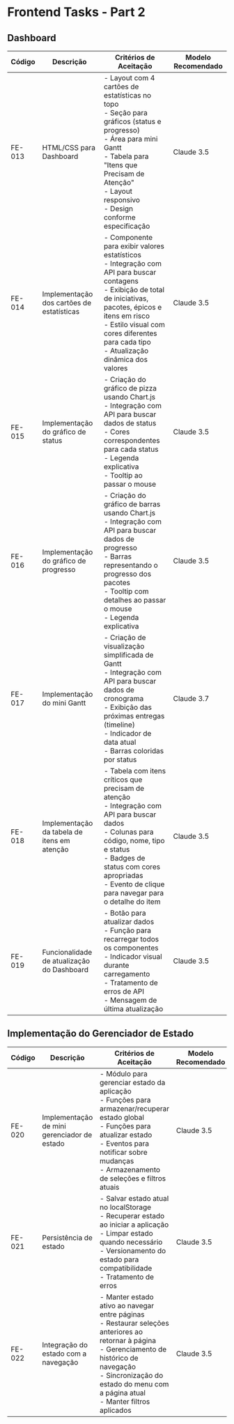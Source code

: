 # Frontend Tasks - Part 2

## Dashboard

| Código | Descrição | Critérios de Aceitação | Modelo Recomendado |
|--------|-----------|------------------------|-------------------|
| FE-013 | HTML/CSS para Dashboard | - Layout com 4 cartões de estatísticas no topo<br>- Seção para gráficos (status e progresso)<br>- Área para mini Gantt<br>- Tabela para "Itens que Precisam de Atenção"<br>- Layout responsivo<br>- Design conforme especificação | Claude 3.5 |
| FE-014 | Implementação dos cartões de estatísticas | - Componente para exibir valores estatísticos<br>- Integração com API para buscar contagens<br>- Exibição de total de iniciativas, pacotes, épicos e itens em risco<br>- Estilo visual com cores diferentes para cada tipo<br>- Atualização dinâmica dos valores | Claude 3.5 |
| FE-015 | Implementação do gráfico de status | - Criação do gráfico de pizza usando Chart.js<br>- Integração com API para buscar dados de status<br>- Cores correspondentes para cada status<br>- Legenda explicativa<br>- Tooltip ao passar o mouse | Claude 3.5 |
| FE-016 | Implementação do gráfico de progresso | - Criação do gráfico de barras usando Chart.js<br>- Integração com API para buscar dados de progresso<br>- Barras representando o progresso dos pacotes<br>- Tooltip com detalhes ao passar o mouse<br>- Legenda explicativa | Claude 3.5 |
| FE-017 | Implementação do mini Gantt | - Criação de visualização simplificada de Gantt<br>- Integração com API para buscar dados de cronograma<br>- Exibição das próximas entregas (timeline)<br>- Indicador de data atual<br>- Barras coloridas por status | Claude 3.7 |
| FE-018 | Implementação da tabela de itens em atenção | - Tabela com itens críticos que precisam de atenção<br>- Integração com API para buscar dados<br>- Colunas para código, nome, tipo e status<br>- Badges de status com cores apropriadas<br>- Evento de clique para navegar para o detalhe do item | Claude 3.5 |
| FE-019 | Funcionalidade de atualização do Dashboard | - Botão para atualizar dados<br>- Função para recarregar todos os componentes<br>- Indicador visual durante carregamento<br>- Tratamento de erros de API<br>- Mensagem de última atualização | Claude 3.5 |

## Implementação do Gerenciador de Estado

| Código | Descrição | Critérios de Aceitação | Modelo Recomendado |
|--------|-----------|------------------------|-------------------|
| FE-020 | Implementação de mini gerenciador de estado | - Módulo para gerenciar estado da aplicação<br>- Funções para armazenar/recuperar estado global<br>- Funções para atualizar estado<br>- Eventos para notificar sobre mudanças<br>- Armazenamento de seleções e filtros atuais | Claude 3.5 |
| FE-021 | Persistência de estado | - Salvar estado atual no localStorage<br>- Recuperar estado ao iniciar a aplicação<br>- Limpar estado quando necessário<br>- Versionamento do estado para compatibilidade<br>- Tratamento de erros | Claude 3.5 |
| FE-022 | Integração do estado com a navegação | - Manter estado ativo ao navegar entre páginas<br>- Restaurar seleções anteriores ao retornar à página<br>- Gerenciamento de histórico de navegação<br>- Sincronização do estado do menu com a página atual<br>- Manter filtros aplicados | Claude 3.5 |
